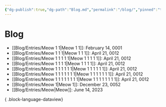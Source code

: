 ```yaml
---
{"dg-publish":true,"dg-path":"Blog.md","permalink":"/blog/","pinned":"true","dgEnableSearch":"false"}
---
```



# Blog
- [[Blog/Entries/Meow 1 1\|Meow 1 1]]: February 14, 0001
- [[Blog/Entries/Meow 1 1 1\|Meow 1 1 1]]: April 21, 0012
- [[Blog/Entries/Meow 1 1 1 1 1\|Meow 1 1 1 1 1]]: April 21, 0012
- [[Blog/Entries/Meow 1 1 1 1\|Meow 1 1 1 1]]: April 21, 0012
- [[Blog/Entries/Meow 1 1 1 1 1 1\|Meow 1 1 1 1 1 1]]: April 21, 0012
- [[Blog/Entries/Meow 1 1 1 1 1 1 1\|Meow 1 1 1 1 1 1 1]]: April 21, 0012
- [[Blog/Entries/Meow 1 1 1 1 1 1 1 1\|Meow 1 1 1 1 1 1 1 1]]: April 21, 0012
- [[Blog/Entries/Meow 1\|Meow 1]]: December 23, 0052
- [[Blog/Entries/Meow\|Meow]]: June 14, 2023

{ .block-language-dataview}

